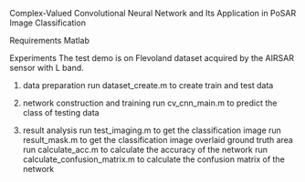 Complex-Valued Convolutional Neural Network and Its Application in PoSAR Image Classification

Requirements
Matlab

Experiments
The test demo is on Flevoland dataset acquired by the AIRSAR sensor with L band.

1. data preparation 
run dataset_create.m to create train and test data

2. network construction and training
run cv_cnn_main.m to predict the class of testing data

3. result analysis
run test_imaging.m to get the classification image
run result_mask.m to get the classification image overlaid ground truth area 
run calculate_acc.m to calculate the accuracy of the network
run calculate_confusion_matrix.m to calculate the confusion matrix of the network

